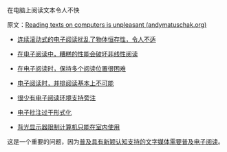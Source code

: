 在电脑上阅读文本令人不快

原文：[Reading texts on computers is unpleasant (andymatuschak.org)](https://notes.andymatuschak.org/z7yjjydTNu3bujTeFc7Hey1iFbz513SnN6oss)

- [连续滚动式的电子阅读扰乱了物体恒存性，令人不适](https://notes.andymatuschak.org/z6cxCDMXRWBritiSgzs4cdKd737H5U9XLBaFr)

- [在电子阅读中，糟糕的性能会破坏非线性阅读](https://notes.andymatuschak.org/z239u1Bav77BRcx7xyD49wF62wdvPY81S51Qv)

- [在电子阅读时，保持多个阅读位置很困难](https://notes.andymatuschak.org/z7ZNevNutwN3wT5hTRLUipssHBNbxUWSyDHrr)

- [电子阅读时，并排阅读基本上不可能](https://notes.andymatuschak.org/z8KaXwxWaMdUbhKa3RC2zN8ZB36gfvWcoWmwR)

- [很少有电子阅读环境支持旁注](https://notes.andymatuschak.org/z4Hk27FK5Q9QiwKZGktJ7uMjkYj7SMs8RJGVR)

- [电子批注过于形式化](https://notes.andymatuschak.org/z6eF7M2XP2YqefAFS4rTXKqSLZCGXkj9NBWe7)

- [背光显示器限制计算机只能在室内使用](https://notes.andymatuschak.org/z7b7UyNrbU2chF5wehyKRvh3ABrFeHXiD5d4t)

这是一个重要的问题，因为[普及具有新颖认知支持的文字媒体需要普及电子阅读](https://notes.andymatuschak.org/z4ANG1DVEjkbEwkhbeKtMYRGYbHGUW3mcc9aA)。